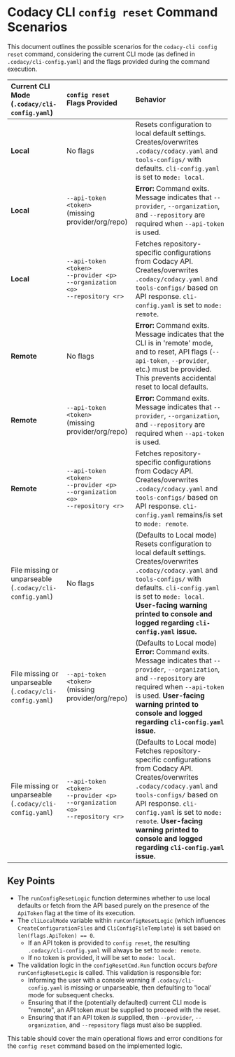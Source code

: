 # Codacy CLI `config reset` Command Scenarios
 
This document outlines the possible scenarios for the `codacy-cli config reset` command, considering the current CLI mode (as defined in `.codacy/cli-config.yaml`) and the flags provided during the command execution.

| Current CLI Mode (`.codacy/cli-config.yaml`) | `config reset` Flags Provided                                  | Behavior                                                                                                                                                                                                                                                           |
| :------------------------------------------- | :------------------------------------------------------------- | :----------------------------------------------------------------------------------------------------------------------------------------------------------------------------------------------------------------------------------------------------------------- |
| **Local**                                    | No flags                                                       | Resets configuration to local default settings. Creates/overwrites `.codacy/codacy.yaml` and `tools-configs/` with defaults. `cli-config.yaml` is set to `mode: local`.                                                                                             |
| **Local**                                    | `--api-token <token>`<br>(missing provider/org/repo)            | **Error:** Command exits. Message indicates that `--provider`, `--organization`, and `--repository` are required when `--api-token` is used.                                                                                                                            |
| **Local**                                    | `--api-token <token>`<br>`--provider <p>`<br>`--organization <o>`<br>`--repository <r>` | Fetches repository-specific configurations from Codacy API. Creates/overwrites `.codacy/codacy.yaml` and `tools-configs/` based on API response. `cli-config.yaml` is set to `mode: remote`.                                                           |
| **Remote**                                   | No flags                                                       | **Error:** Command exits. Message indicates that the CLI is in 'remote' mode, and to reset, API flags (`--api-token`, `--provider`, etc.) must be provided. This prevents accidental reset to local defaults.                                                          |
| **Remote**                                   | `--api-token <token>`<br>(missing provider/org/repo)            | **Error:** Command exits. Message indicates that `--provider`, `--organization`, and `--repository` are required when `--api-token` is used.                                                                                                                            |
| **Remote**                                   | `--api-token <token>`<br>`--provider <p>`<br>`--organization <o>`<br>`--repository <r>` | Fetches repository-specific configurations from Codacy API. Creates/overwrites `.codacy/codacy.yaml` and `tools-configs/` based on API response. `cli-config.yaml` remains/is set to `mode: remote`.                                                        |
| File missing or unparseable (`.codacy/cli-config.yaml`) | No flags                                                       | (Defaults to Local mode) Resets configuration to local default settings. Creates/overwrites `.codacy/codacy.yaml` and `tools-configs/` with defaults. `cli-config.yaml` is set to `mode: local`. **User-facing warning printed to console and logged regarding `cli-config.yaml` issue.**         |
| File missing or unparseable (`.codacy/cli-config.yaml`) | `--api-token <token>`<br>(missing provider/org/repo)            | (Defaults to Local mode) **Error:** Command exits. Message indicates that `--provider`, `--organization`, and `--repository` are required when `--api-token` is used. **User-facing warning printed to console and logged regarding `cli-config.yaml` issue.**                                       |
| File missing or unparseable (`.codacy/cli-config.yaml`) | `--api-token <token>`<br>`--provider <p>`<br>`--organization <o>`<br>`--repository <r>` | (Defaults to Local mode) Fetches repository-specific configurations from Codacy API. Creates/overwrites `.codacy/codacy.yaml` and `tools-configs/` based on API response. `cli-config.yaml` is set to `mode: remote`. **User-facing warning printed to console and logged regarding `cli-config.yaml` issue.** |

## Key Points

*   The `runConfigResetLogic` function determines whether to use local defaults or fetch from the API based purely on the presence of the `ApiToken` flag at the time of its execution.
*   The `cliLocalMode` variable within `runConfigResetLogic` (which influences `CreateConfigurationFiles` and `CliConfigFileTemplate`) is set based on `len(flags.ApiToken) == 0`.
    *   If an API token is provided to `config reset`, the resulting `.codacy/cli-config.yaml` will always be set to `mode: remote`.
    *   If no token is provided, it will be set to `mode: local`.
*   The validation logic in the `configResetCmd.Run` function occurs *before* `runConfigResetLogic` is called. This validation is responsible for:
    *   Informing the user with a console warning if `.codacy/cli-config.yaml` is missing or unparseable, then defaulting to 'local' mode for subsequent checks.
    *   Ensuring that if the (potentially defaulted) current CLI mode is "remote", an API token *must* be supplied to proceed with the reset.
    *   Ensuring that if an API token *is* supplied, then `--provider`, `--organization`, and `--repository` flags must also be supplied.

This table should cover the main operational flows and error conditions for the `config reset` command based on the implemented logic. 